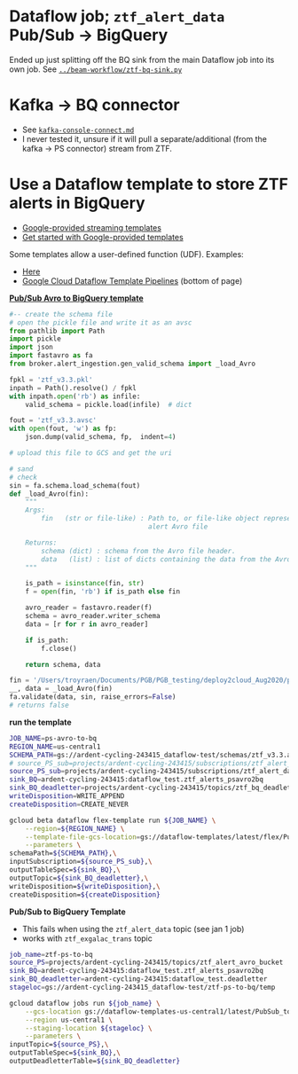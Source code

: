 # Dataflow job; `ztf_alert_data` Pub/Sub -> BigQuery

Ended up just splitting off the BQ sink from the main Dataflow job into its own job. See [`../beam-workflow/ztf-bq-sink.py`](../beam-workflow/ztf-bq-sink.py)


# Kafka -> BQ connector
- See [`kafka-console-connect.md`](kafka-console-connect.md)
- I never tested it, unsure if it will pull a separate/additional (from the kafka -> PS connector) stream from ZTF.


# Use a Dataflow template to store ZTF alerts in BigQuery
- [Google-provided streaming templates](https://cloud.google.com/dataflow/docs/guides/templates/provided-streaming#cloudpubsubtobigquery)
- [Get started with Google-provided templates](https://cloud.google.com/dataflow/docs/guides/templates/provided-templates)

Some templates allow a user-defined function (UDF). Examples:
- [Here](https://medium.com/analytics-vidhya/iot-data-pipelines-in-gcp-multiple-ways-part-2-893269d56371)
- [Google Cloud Dataflow Template Pipelines](https://github.com/GoogleCloudPlatform/DataflowTemplates) (bottom of page)

__[Pub/Sub Avro to BigQuery template](https://cloud.google.com/dataflow/docs/guides/templates/provided-streaming#pubsub-avro-to-bigquery)__

```python
#-- create the schema file
# open the pickle file and write it as an avsc
from pathlib import Path
import pickle
import json
import fastavro as fa
from broker.alert_ingestion.gen_valid_schema import _load_Avro

fpkl = 'ztf_v3.3.pkl'
inpath = Path().resolve() / fpkl
with inpath.open('rb') as infile:
    valid_schema = pickle.load(infile)  # dict

fout = 'ztf_v3.3.avsc'
with open(fout, 'w') as fp:
    json.dump(valid_schema, fp,  indent=4)

# upload this file to GCS and get the uri

# sand
# check
sin = fa.schema.load_schema(fout)
def _load_Avro(fin):
    """
    Args:
        fin   (str or file-like) : Path to, or file-like object representing,
                                   alert Avro file

    Returns:
        schema (dict) : schema from the Avro file header.
        data   (list) : list of dicts containing the data from the Avro file.
    """

    is_path = isinstance(fin, str)
    f = open(fin, 'rb') if is_path else fin

    avro_reader = fastavro.reader(f)
    schema = avro_reader.writer_schema
    data = [r for r in avro_reader]

    if is_path:
        f.close()

    return schema, data

fin = '/Users/troyraen/Documents/PGB/PGB_testing/deploy2cloud_Aug2020/ps-to-gcs-CF/ztf_20201224_programid1_1608788610066_trial.avro'
__, data = _load_Avro(fin)
fa.validate(data, sin, raise_errors=False)
# returns false
```

__run the template__
```bash
JOB_NAME=ps-avro-to-bq
REGION_NAME=us-central1
SCHEMA_PATH=gs://ardent-cycling-243415_dataflow-test/schemas/ztf_v3.3.avsc
# source_PS_sub=projects/ardent-cycling-243415/subscriptions/ztf_alert_avro_bucket
source_PS_sub=projects/ardent-cycling-243415/subscriptions/ztf_alert_data_subtest
sink_BQ=ardent-cycling-243415:dataflow_test.ztf_alerts_psavro2bq
sink_BQ_deadletter=projects/ardent-cycling-243415/topics/ztf_bq_deadletter
writeDisposition=WRITE_APPEND
createDisposition=CREATE_NEVER

gcloud beta dataflow flex-template run ${JOB_NAME} \
    --region=${REGION_NAME} \
    --template-file-gcs-location=gs://dataflow-templates/latest/flex/PubSub_Avro_to_BigQuery \
    --parameters \
schemaPath=${SCHEMA_PATH},\
inputSubscription=${source_PS_sub},\
outputTableSpec=${sink_BQ},\
outputTopic=${sink_BQ_deadletter},\
writeDisposition=${writeDisposition},\
createDisposition=${createDisposition}

```

__Pub/Sub to BigQuery Template__
- This fails when using the `ztf_alert_data` topic (see jan 1 job)
- works with `ztf_exgalac_trans` topic

```bash
job_name=ztf-ps-to-bq
source_PS=projects/ardent-cycling-243415/topics/ztf_alert_avro_bucket
sink_BQ=ardent-cycling-243415:dataflow_test.ztf_alerts_psavro2bq
sink_BQ_deadletter=ardent-cycling-243415:dataflow_test.deadletter
stageloc=gs://ardent-cycling-243415_dataflow-test/ztf-ps-to-bq/temp

gcloud dataflow jobs run ${job_name} \
    --gcs-location gs://dataflow-templates-us-central1/latest/PubSub_to_BigQuery \
    --region us-central1 \
    --staging-location ${stageloc} \
    --parameters \
inputTopic=${source_PS},\
outputTableSpec=${sink_BQ},\
outputDeadletterTable=${sink_BQ_deadletter}

```
